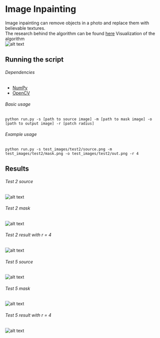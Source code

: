 # Image Inpainting
Image inpainting can remove objects in a photo and replace them with believable textures.  
The research behind the algorithm can be found [here](../master/criminisi_tip2004.pdf)
Visualization of the algorithm  
![alt text](https://github.com/g3aishih/image-inpainting/blob/master/algo_animation "Inpainting visualization")

## Running the script
###### Dependencies
  * [NumPy](http://www.numpy.org/)
  * [OpenCV](http://docs.opencv.org/3.0-beta/doc/py_tutorials/py_tutorials.html)

###### Basic usage
`python run.py -s [path to source image] -m [path to mask image] -o [path to output image] -r [patch radius]`

###### Example usage
`python run.py -s test_images/test2/source.png -m test_images/test2/mask.png -o test_images/test2/out.png -r 4`

## Results
###### Test 2 source
![alt text](https://github.com/g3aishih/image-inpainting/blob/master/test_images/test2/source.png "Test 2 source")

###### Test 2 mask
![alt text](https://github.com/g3aishih/image-inpainting/blob/master/test_images/test2/mask.png "Test 2 mask")

###### Test 2 result with r = 4
![alt text](https://github.com/g3aishih/image-inpainting/blob/master/test_images/test2/out.png "Test 2 result")


###### Test 5 source
![alt text](https://github.com/g3aishih/image-inpainting/blob/master/test_images/test5/source.png "Test 5 source")

###### Test 5 mask
![alt text](https://github.com/g3aishih/image-inpainting/blob/master/test_images/test5/mask.png "Test 5 mask")

###### Test 5 result with r = 4
![alt text](https://github.com/g3aishih/image-inpainting/blob/master/test_images/test5/out.png "Test 5 result")
